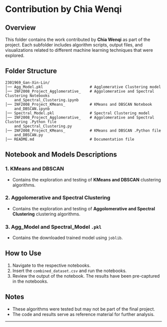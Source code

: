 # Contribution by Chia Wenqi

## Overview
This folder contains the work contributed by **Chia Wenqi** as part of the project. Each subfolder includes algorithm scripts, output files, and visualizations related to different machine learning techniques that were explored.

## Folder Structure
```
2301969_Gan-Xin-Lin/
│── Agg_Model.pkl                     # Agglomerative Clustering model
│── INF2008_Project_Agglomerative_    # Aggolomerative and Spectral Clustering Notebooks
    and_Spectral_Clustering.ipynb
│── INF2008_Project_KMeans_           # KMeans and DBSCAN Notebook
    and_DBSCAN.ipynb
│── Spectral_Model.pkl                # Spectral Clustering model
│── INF2008_Project_Agglomerative_    # Aggolomerative and Spectral Clustering .Python file
    and_Spectral_Clustering.py
│── INF2008_Project_KMeans_           # KMeans and DBSCAN .Python file
    and_DBSCAN.py
│── README.md                         # Documentation file
```

## **Notebook and Models Descriptions**
### **1. KMeans and DBSCAN**
- Contains the exploration and testing of **KMeans and DBSCAN** clustering algorithms.


### **2. Aggolomerative and Spectral Clustering**
- Contains the exploration and testing of **Aggolomerative and Spectral Clustering** clustering algorithms.

### **3. Agg_Model and Spectral_Model `.pkl`**
- Contains the downloaded trained model using `joblib`.

## **How to Use**
1. Navigate to the respective notebooks.
2. Insert the `combined_dataset.csv` and run the notebooks.
3. Review the output of the notebook. The results have been pre-captured in the notebooks.

## **Notes**
- These algorithms were tested but may not be part of the final project.
- The code and results serve as reference material for further analysis.

---
